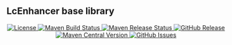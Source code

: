 ## LcEnhancer base library

<p align="center">
 <a href="LICENSE">
  <img alt="License" src="https://img.shields.io/github/license/LcEnhancer/lc-enhancer-base?label=License">
 </a>
 <a href="https://github.com/LcEnhancer/lc-enhancer-base/actions/workflows/maven-build.yml">
  <img alt="Maven Build Status" src="https://github.com/LcEnhancer/lc-enhancer-base/actions/workflows/maven-build.yml/badge.svg">
 </a> 
 <a href="https://github.com/LcEnhancer/lc-enhancer-base/actions/workflows/maven-release.yml">
  <img alt="Maven Release Status" src="https://github.com/LcEnhancer/lc-enhancer-base/actions/workflows/maven-release.yml/badge.svg">
 </a>
 <a href="https://github.com/LcEnhancer/lc-enhancer-base/releases">
  <img alt="GitHub Release" src="https://img.shields.io/github/v/release/LcEnhancer/lc-enhancer-base?label=Release">
 </a>
 <a href="https://central.sonatype.com/artifact/io.github.jidcoo/leetcode-java-debug-enhancer">
  <img alt="Maven Central Version" src="https://img.shields.io/maven-central/v/io.github.jidcoo/leetcode-java-debug-enhancer?label=Maven%20Central"> 
 </a>
 <a href="https://github.com/LcEnhancer/lc-enhancer-base/issues?query=is%3Aissue&label=issue">
  <img alt="GitHub Issues" src="https://img.shields.io/github/issues/LcEnhancer/lc-enhancer-base?label=Issue">
 </a>
</p>